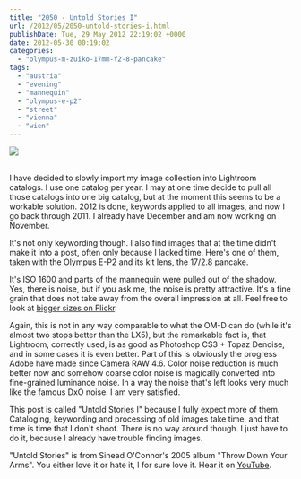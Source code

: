 ```yaml
---
title: "2050 - Untold Stories I"
url: /2012/05/2050-untold-stories-i.html
publishDate: Tue, 29 May 2012 22:19:02 +0000
date: 2012-05-30 00:19:02
categories: 
  - "olympus-m-zuiko-17mm-f2-8-pancake"
tags: 
  - "austria"
  - "evening"
  - "mannequin"
  - "olympus-e-p2"
  - "street"
  - "vienna"
  - "wien"
---
```

<div class="container">
<div class="center"><a target="_blank" href="https://d25zfm9zpd7gm5.cloudfront.net/1200x1200/2011/20111219_172305_lr.jpg"><img src="https://d25zfm9zpd7gm5.cloudfront.net/0600x0600/2011/20111219_172305_lr.jpg" /></a></div>
</div>
<br />

I have decided to slowly import my image collection into Lightroom catalogs. I use one catalog per year. I may at one time decide to pull all those catalogs into one big catalog, but at the moment this seems to be a workable solution. 2012 is done, keywords applied to all images, and now I go back through 2011. I already have December and am now working on November.

It's not only keywording though. I also find images that at the time didn't make it into a post, often only because I lacked time. Here's one of them, taken with the Olympus E-P2 and its kit lens, the 17/2.8 pancake.

It's ISO 1600 and parts of the mannequin were pulled out of the shadow. Yes, there is noise, but if you ask me, the noise is pretty attractive. It's a fine grain that does not take away from the overall impression at all. Feel free to look at <a href="http://www.flickr.com/photos/amanessinger/7278137256/sizes/l/in/photostream/" target="_blank">bigger sizes on Flickr</a>. 

Again, this is not in any way comparable to what the OM-D can do (while it's almost two stops better than the LX5), but the remarkable fact is, that Lightroom, correctly used, is as good as Photoshop CS3 + Topaz Denoise, and in some cases it is even better. Part of this is obviously the progress Adobe have made since Camera RAW 4.6. Color noise reduction is much better now and somehow coarse color noise is magically converted into fine-grained luminance noise. In a way the noise that's left looks very much like the famous DxO noise. I am very satisfied.

 This post is called "Untold Stories I" because I fully expect more of them. Cataloging, keywording and processing of old images take time, and that time is time that I don't shoot. There is no way around though. I just have to do it, because I already have trouble finding images.

"Untold Stories" is from Sinead O'Connor's 2005 album "Throw Down Your Arms". You either love it or hate it, I for sure love it. Hear it on <a href="http://www.youtube.com/watch?v=9FJYXad_J7k" target="_blank">YouTube</a>. 
